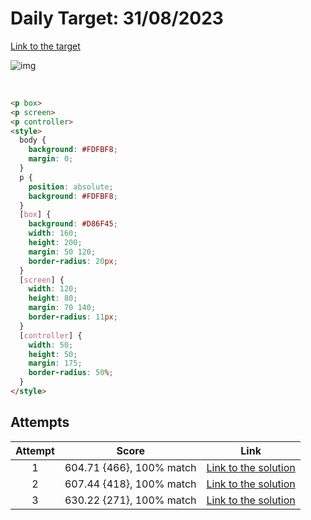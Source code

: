 # Daily Target: 31/08/2023

[Link to the target](https://cssbattle.dev/play/rghvs0HJU07zmlIENJr4)

![img](src/images/daily-target_2023-08-31.png)

<br>

```html
<p box>
<p screen>
<p controller>
<style>
  body {
    background: #FDFBF8;
    margin: 0;
  }
  p {
    position: absolute;
    background: #FDFBF8;
  }
  [box] {
    background: #D86F45;
    width: 160;
    height: 200;
    margin: 50 120;
    border-radius: 20px;
  }
  [screen] {
    width: 120;
    height: 80;
    margin: 70 140;
    border-radius: 11px;
  }
  [controller] {
    width: 50;
    height: 50;
    margin: 175;
    border-radius: 50%;
  }
</style>
```

## Attempts
| Attempt | Score | Link |
|:-:|:-:|:-:|
| 1 | 604.71 {466}, 100% match | [Link to the solution](src/html/daily-target_2023-08-31_attempt-01.html) |
| 2 | 607.44 {418}, 100% match | [Link to the solution](src/html/daily-target_2023-08-31_attempt-02.html) |
| 3 | 630.22 {271}, 100% match | [Link to the solution](src/html/daily-target_2023-08-31_attempt-03.html) |